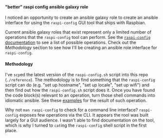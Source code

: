 #### "better" raspi config ansible galaxy role

I noticed an opportunity to create an ansible galaxy role to create an ansible interface for using the `raspi-config` GUI tool that ships with Raspbian.

Current ansible galaxy roles that exist represent only a limited number of operations that the `raspi-config` tool can perform. See the [`raspi-config` documentation](https://www.raspberrypi.org/documentation/configuration/raspi-config.md) to see a list of possible operations. Check out the _Methodology_ section to see how I'll be creating an ansible role interface for `raspi-config`.

#### Methodology
I've `scp`ed the latest version of the `raspi-config.sh` script into this repo (`./reference`). The methodology is to find something that the `raspi-config` script can do (e.g. "set up hostname", "set up locale", "set up wifi") and then find out how the `raspi-config.sh` script does it. Once you have found the code block(s) relevant to an operation, turn those shell commands into idiomatic ansible. See these [examples](https://github.com/aallbrig/k8s-pi-cluster/blob/master/ansible/playbooks/init-setup.yml#L24) for the result of such operation.

Why not `man raspi-config` to check for a command line interface? `raspi-config` exposes few operations via the CLI. It appears the rool was built largely for a GUI audience. I wasn't able to find documentation on the tool, which is why I turned to `cat`ing the `raspi-config` shell script in the first place.

